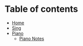# Table of contents

* [Home](README.md)
* [Sing](sing.md)
* [Piano](piano/README.md)
  * [Piano Notes](piano/piano-notes/README.md)
